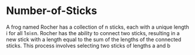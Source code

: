 # Number-of-Sticks
A frog named Rocher has a collection of n sticks, each with a unique length i for all 1≤i≤n. Rocher has the ability to connect two sticks, resulting in a new stick with a length equal to the sum of the lengths of the connected sticks. This process involves selecting two sticks of lengths a and b
